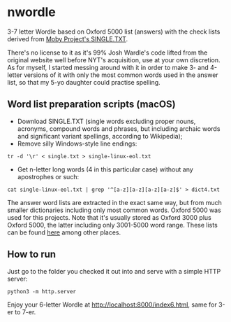 # nwordle
3-7 letter Wordle based on Oxford 5000 list (answers) with the check lists derived from [Moby Project's SINGLE.TXT](https://www.gutenberg.org/files/3201/files/SINGLE.TXT).

There's no license to it as it's 99% Josh Wardle's code lifted from the original website well before NYT's acquisition, use at your own discretion. As for myself, I started messing around with it in order to make 3- and 4-letter versions of it with only the most common words used in the answer list, so that my 5-yo daughter could practise spelling.

## Word list preparation scripts (macOS)
* Download SINGLE.TXT (single words excluding proper nouns, acronyms, compound words and phrases, but including archaic words and significant variant spellings, according to Wikipedia);
* Remove silly Windows-style line endings:
```
tr -d '\r' < single.txt > single-linux-eol.txt
```
* Get n-letter long words (4 in this particular case) without any apostrophes or such:
```
cat single-linux-eol.txt | grep '^[a-z][a-z][a-z][a-z]$' > dict4.txt
```

The answer word lists are extracted in the exact same way, but from much smaller dictionaries including only most common words. Oxford 5000 was used for this projects.
Note that it's usually stored as Oxford 3000 plus Oxford 5000, the latter including only 3001-5000 word range. These lists can be found [here](https://github.com/jnoodle/English-Vocabulary-Word-List) among other places.

## How to run
Just go to the folder you checked it out into and serve with a simple HTTP server:
```
python3 -m http.server
```
Enjoy your 6-letter Wordle at <http://localhost:8000/index6.html>, same for 3-er to 7-er.
